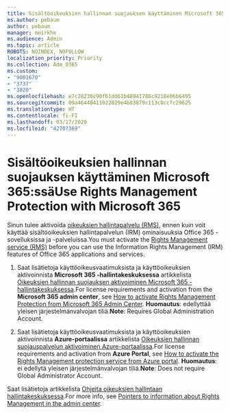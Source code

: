 ```yaml
---
title: Sisältöoikeuksien hallinnan suojauksen käyttäminen Microsoft 365:ssä
ms.author: pebaum
author: pebaum
manager: mnirkhe
ms.audience: Admin
ms.topic: article
ROBOTS: NOINDEX, NOFOLLOW
localization_priority: Priority
ms.collection: Adm_O365
ms.custom:
- "9001670"
- "3737"
- "3820"
ms.openlocfilehash: e7c28230c90f61dd61b48941786c9218e06b6495
ms.sourcegitcommit: 09a46448411022829e4b83879c113c0ccfc29625
ms.translationtype: HT
ms.contentlocale: fi-FI
ms.lasthandoff: 03/17/2020
ms.locfileid: "42707369"
---
```

# <a name="use-rights-management-protection-with-microsoft-365"></a><span data-ttu-id="e1a51-102">Sisältöoikeuksien hallinnan suojauksen käyttäminen Microsoft 365:ssä</span><span class="sxs-lookup"><span data-stu-id="e1a51-102">Use Rights Management Protection with Microsoft 365</span></span>

<span data-ttu-id="e1a51-103">Sinun tulee aktivoida [oikeuksien hallintapalvelu (RMS)](https://docs.microsoft.com/azure/information-protection/what-is-azure-rms), ennen kuin voit käyttää sisältöoikeuksien hallintapalvelun (IRM) ominaisuuksia Office 365 -sovelluksissa ja -palveluissa.</span><span class="sxs-lookup"><span data-stu-id="e1a51-103">You must activate the [Rights Management service (RMS)](https://docs.microsoft.com/azure/information-protection/what-is-azure-rms) before you can use the Information Rights Management (IRM) features of Office 365 applications and services.</span></span>

1. <span data-ttu-id="e1a51-104">Saat lisätietoja käyttöoikeusvaatimuksista ja käyttöoikeuksien aktivoinnista **Microsoft 365 -hallintakeskuksessa** artikkelista [Oikeuksien hallinnan suojauksen aktivoiminen Microsoft 365 -hallintakeskuksessa](https://docs.microsoft.com/azure/information-protection/activate-office365).</span><span class="sxs-lookup"><span data-stu-id="e1a51-104">For license requirements and activation from the **Microsoft 365 admin center**, see [How to activate Rights Management Protection from Microsoft 365 Admin Center](https://docs.microsoft.com/azure/information-protection/activate-office365).</span></span> <span data-ttu-id="e1a51-105">**Huomautus**: edellyttää yleisen järjestelmänvalvojan tiliä.</span><span class="sxs-lookup"><span data-stu-id="e1a51-105">**Note**: Requires Global Administration Account.</span></span>

2. <span data-ttu-id="e1a51-106">Saat lisätietoja käyttöoikeusvaatimuksista ja käyttöoikeuksien aktivoinnista **Azure-portaalissa** artikkelista [Oikeuksien hallinnan suojauspalvelun aktivoiminen Azure-portaalissa](https://docs.microsoft.com/azure/information-protection/activate-azure).</span><span class="sxs-lookup"><span data-stu-id="e1a51-106">For license requirements and activation from **Azure Portal**, see [How to activate the Rights Management protection service from Azure portal](https://docs.microsoft.com/azure/information-protection/activate-azure).</span></span> <span data-ttu-id="e1a51-107">**Huomautus**: ei edellytä yleisen järjestelmänvalvojan tiliä.</span><span class="sxs-lookup"><span data-stu-id="e1a51-107">**Note**: Does not require Global Administrator Account.</span></span>

<span data-ttu-id="e1a51-108">Saat lisätietoja artikkelista [Ohjeita oikeuksien hallintaan hallintakeskuksessa](https://docs.microsoft.com/office365/enterprise/activate-rms-in-office-365).</span><span class="sxs-lookup"><span data-stu-id="e1a51-108">For more info, see [Pointers to information about Rights Management in the admin center](https://docs.microsoft.com/office365/enterprise/activate-rms-in-office-365).</span></span>
